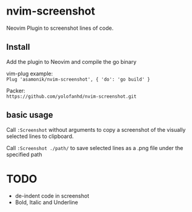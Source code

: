 # nvim-screenshot

Neovim Plugin to screenshot lines of code.

## Install

Add the plugin to Neovim and compile the go binary

vim-plug example:<br> 
`Plug 'asamonik/nvim-screenshot', { 'do': 'go build' }`

Packer:<br>
`https://github.com/yolofanhd/nvim-screenshot.git`

## basic usage

Call `:Screenshot` without arguments to copy a screenshot of the visually selected 
lines to clipboard.

Call `:Screenshot ./path/` to save selected lines as a .png file under the specified path

# TODO
* de-indent code in screenshot
* Bold, Italic and Underline 
